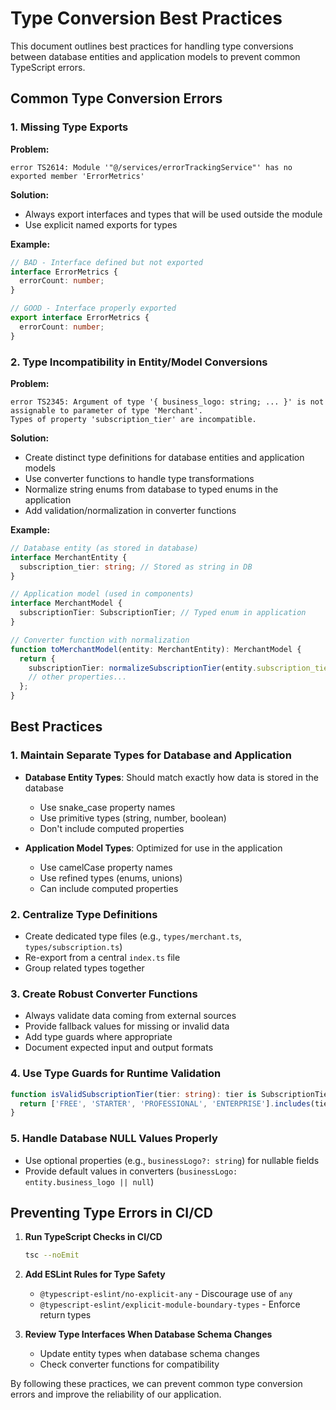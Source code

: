 # Type Conversion Best Practices

This document outlines best practices for handling type conversions between database entities and application models to prevent common TypeScript errors.

## Common Type Conversion Errors

### 1. Missing Type Exports

**Problem:**
```
error TS2614: Module '"@/services/errorTrackingService"' has no exported member 'ErrorMetrics'
```

**Solution:**
- Always export interfaces and types that will be used outside the module
- Use explicit named exports for types

**Example:**
```typescript
// BAD - Interface defined but not exported
interface ErrorMetrics {
  errorCount: number;
}

// GOOD - Interface properly exported
export interface ErrorMetrics {
  errorCount: number;
}
```

### 2. Type Incompatibility in Entity/Model Conversions

**Problem:**
```
error TS2345: Argument of type '{ business_logo: string; ... }' is not assignable to parameter of type 'Merchant'.
Types of property 'subscription_tier' are incompatible.
```

**Solution:**
- Create distinct type definitions for database entities and application models
- Use converter functions to handle type transformations
- Normalize string enums from database to typed enums in the application
- Add validation/normalization in converter functions

**Example:**
```typescript
// Database entity (as stored in database)
interface MerchantEntity {
  subscription_tier: string; // Stored as string in DB
}

// Application model (used in components)
interface MerchantModel {
  subscriptionTier: SubscriptionTier; // Typed enum in application
}

// Converter function with normalization
function toMerchantModel(entity: MerchantEntity): MerchantModel {
  return {
    subscriptionTier: normalizeSubscriptionTier(entity.subscription_tier),
    // other properties...
  };
}
```

## Best Practices

### 1. Maintain Separate Types for Database and Application

- **Database Entity Types**: Should match exactly how data is stored in the database
  - Use snake_case property names
  - Use primitive types (string, number, boolean)
  - Don't include computed properties

- **Application Model Types**: Optimized for use in the application
  - Use camelCase property names
  - Use refined types (enums, unions)
  - Can include computed properties

### 2. Centralize Type Definitions

- Create dedicated type files (e.g., `types/merchant.ts`, `types/subscription.ts`)
- Re-export from a central `index.ts` file
- Group related types together

### 3. Create Robust Converter Functions

- Always validate data coming from external sources
- Provide fallback values for missing or invalid data
- Add type guards where appropriate
- Document expected input and output formats

### 4. Use Type Guards for Runtime Validation

```typescript
function isValidSubscriptionTier(tier: string): tier is SubscriptionTier {
  return ['FREE', 'STARTER', 'PROFESSIONAL', 'ENTERPRISE'].includes(tier);
}
```

### 5. Handle Database NULL Values Properly

- Use optional properties (e.g., `businessLogo?: string`) for nullable fields
- Provide default values in converters (`businessLogo: entity.business_logo || null`)

## Preventing Type Errors in CI/CD

1. **Run TypeScript Checks in CI/CD**
   ```bash
   tsc --noEmit
   ```

2. **Add ESLint Rules for Type Safety**
   - `@typescript-eslint/no-explicit-any` - Discourage use of `any`
   - `@typescript-eslint/explicit-module-boundary-types` - Enforce return types

3. **Review Type Interfaces When Database Schema Changes**
   - Update entity types when database schema changes
   - Check converter functions for compatibility

By following these practices, we can prevent common type conversion errors and improve the reliability of our application.
